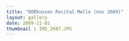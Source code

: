 ```yaml
---
title: "OORkussen Recital Melle (nov 2009)"
layout: gallery 
date: 2009-11-01
thumbnail : IMG_2687.JPG
---
```


